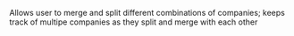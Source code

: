 Allows user to merge and split different combinations of companies; keeps track of multipe companies as they split and merge with each other
